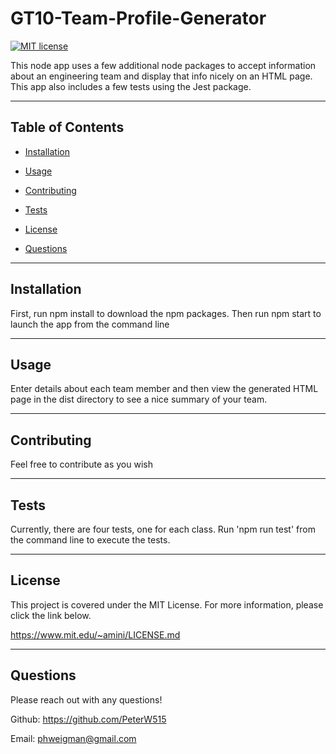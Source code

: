 # GT10-Team-Profile-Generator

  [![MIT license](https://img.shields.io/badge/License-MIT-blue.svg)](https://lbesson.mit-license.org/)

  This node app uses a few additional node packages to accept information about an engineering team and display that info nicely on an HTML page. This app also includes a few tests using the Jest package.

  ---

  ## Table of Contents
  
  - [Installation](#installation)
  
  - [Usage](#usage)
  
  - [Contributing](#contributing)
  
  - [Tests](#tests)
  
  - [License](#license)
  
  - [Questions](#questions)
  
  ---
  
  ## Installation

  First, run npm install to download the npm packages. Then run npm start to launch the app from the command line

  ---
  
  ## Usage

  Enter details about each team member and then view the generated HTML page in the dist directory to see a nice summary of your team.

  ---
  
  ## Contributing

  Feel free to contribute as you wish

  ---
  
  ## Tests

  Currently, there are four tests, one for each class. Run 'npm run test' from the command line to execute the tests.

  ---
  
  ## License

  This project is covered under the MIT License. For more information, please click the link below.

  https://www.mit.edu/~amini/LICENSE.md

  ---
  
  ## Questions
  
  Please reach out with any questions!
  
  Github: https://github.com/PeterW515

  Email: phweigman@gmail.com
  
